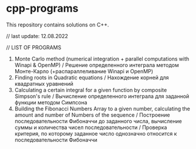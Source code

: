 # cpp-programs
This repository contains solutions on C++.

// last update: 12.08.2022

// LIST OF PROGRAMS
1. Monte Carlo method (numerical integration + parallel computations with Winapi & OpenMP) 
    / Решение определенного интеграла методом Монте-Карло (+распараллеливание Winapi и OpenMP)
2. Finding roots in Quadratic equations
    / Нахождение корней для квадратных уравнений
3. Calculating a certain integral for a given function by composite Simpson's rule
    / Вычисление определенного интеграла для заданной функции методом Симпсона
4. Building the Fibonacci Numbers Array to a given number, calculating the amount and number of Numbers of the sequence
    / Построение последовательности Фибоначчи до заданного числа, вычисление суммы и количества чисел последовательности
    / Проверка критерия, по которому заданное число однозначно относится к последовательности Фибоначчи

